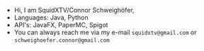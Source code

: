 - Hi, I am SquidXTV/Connor Schweighöfer,
- Languages: Java, Python
- API's: JavaFX, PaperMC, Spigot
- You can always reach me via my e-mail `squidxtv@gmail.com` or `schweighoefer.connor@gmail.com`

<!---
SquidXTV/SquidXTV is a ✨ special ✨ repository because its `README.md` (this file) appears on your GitHub profile.
You can click the Preview link to take a look at your changes.
--->
